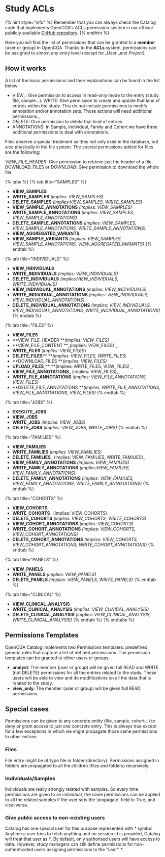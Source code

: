 # Study ACLs

{% hint style="info" %}
Remember that you can always check the Catalog code that implements OpenCGA's ACLs permission system in our official publicly available [GitHub repository](https://github.com/opencb/opencga/blob/9b00edc7b556898d6b65527a333ecdd62aea3791/opencga-core/src/main/java/org/opencb/opencga/core/models/study/StudyAclEntry.java).
{% endhint %}

Here you will find the list of permissions that can be granted to a **member** (user or group) in OpenCGA. Thanks to the **ACLs** system, permissions can be assigned to almost any entry level (except for _User _and _Project)._

## How it works

A list of the basic permissions and their explanations can be found in the list below:

* VIEW_: Give permission to access in read-only mode to the entry (study, file, sample...). WRITE: Give permission to create and update that kind of entries within the study. This do not include permissions to modify annotation and/or annotation sets. Those actions will need additional permissions._
* _DELETE:_ Give permission to delete that kind of entries. 
* ANNOTATIONS: In Sample, Individual, Family and Cohort we have three additional permissions to deal with annotations.

 Files deserve a special treatment as they not only exist in the database, but also physically in the file system. The special permissions added for files are the following:

_VIEW_FILE_HEADER_: Give permission to retrieve just the header of a file. DOWNLOAD_FILES or _DOWNLOAD_: Give permission to download the whole file.

{% tabs %}
{% tab title="SAMPLES" %}
* **VIEW_SAMPLES**
* **WRITE_SAMPLES** _(implies: VIEW_SAMPLES)_
* **DELETE_SAMPLES** _(implies:VIEW_SAMPLES, WRITE_SAMPLES)_
* **VIEW_SAMPLE_ANNOTATIONS** _(implies: VIEW_SAMPLES)_
* **WRITE_SAMPLE_ANNOTATIONS** _(implies: VIEW_SAMPLES, VIEW_SAMPLE_ANNOTATIONS)_
* **DELETE_SAMPLE_ANNOTATIONS** _(implies: VIEW_SAMPLES, VIEW_SAMPLE_ANNOTATIONS, WRITE_SAMPLE_ANNOTATIONS)_
* **VIEW_AGGREGATED_VARIANTS**
* **VIEW_SAMPLE_VARIANTS** _(implies: VIEW_SAMPLES, VIEW_SAMPLE_ANNOTATIONS, VIEW_AGGREGATED_VARIANTS)_
{% endtab %}

{% tab title="INDIVIDUALS" %}
* **VIEW_INDIVIDUALS**
* **WRITE_INDIVIDUALS** _(implies: VIEW_INDIVIDUALS)_
* **DELETE_INDIVIDUALS** _(implies:VIEW_INDIVIDUALS, WRITE_INDIVIDUALS)_
* **VIEW_INDIVIDUAL_ANNOTATIONS** _(implies: VIEW_INDIVIDUALS)_
* **WRITE_INDIVIDUAL_ANNOTATIONS** _(implies: VIEW_INDIVIDUALS, VIEW_INDIVIDUAL_ANNOTATIONS)_
* **DELETE_INDIVIDUAL_ANNOTATIONS** _(implies: VIEW_INDIVIDUALS, VIEW_INDIVIDUAL_ANNOTATIONS, WRITE_INDIVIDUAL_ANNOTATIONS)_
{% endtab %}

{% tab title="FILES" %}
* **VIEW_FILES**
* **VIEW_FILE_HEADER **_(implies: VIEW_FILES)_
* **VIEW_FILE_CONTENT **_(implies: VIEW_FILES) _
* **WRITE_FILES** (_implies: VIEW_FILES_)
* **DELETE_FILES**_** **(implies: VIEW_FILES, WRITE_FILES)_
* **DOWNLOAD_FILES **_(implies: VIEW_FILES)_
* **UPLOAD_FILES**_** **(implies: WRITE_FILES, VIEW_FILES) _
* **VIEW_FILE_ANNOTATIONS**_ (implies: VIEW_FILES)_
* **WRITE_FILE_ANNOTATIONS** _(implies: VIEW_FILE_ANNOTATIONS, VIEW_FILES)_
* **DELETE_FILE_ANNOTATIONS **_(implies: WRITE_FILE_ANNOTATIONS, VIEW_FILE_ANNOTATIONS, VIEW_FILES)_
{% endtab %}

{% tab title="JOBS" %}
* **EXECUTE_JOBS**
* **VIEW_JOBS**
* **WRITE_JOBS** _(implies: VIEW_JOBS)_
* **DELETE_JOBS** _(implies: VIEW_JOBS, WRITE_JOBS)_
{% endtab %}

{% tab title="FAMILIES" %}
* **VIEW_FAMILIES**
* **WRITE_FAMILIES** _(implies: VIEW_FAMILIES)_
* **DELETE_FAMILIES**_ (implies: VIEW_FAMILIES, WRITE_FAMILIES)_
* **VIEW_FAMILY_ANNOTATIONS** _(implies: VIEW_FAMILIES)_
* **WRITE_FAMILY_ANNOTATIONS** _(implies:VIEW_FAMILIES, VIEW_FAMILY_ANNOTATIONS)_
* **DELETE_FAMILY_ANNOTATIONS** _(implies: VIEW_FAMILIES, VIEW_FAMILY_ANNOTATIONS, WRITE_FAMILY_ANNOTATIONS)_
{% endtab %}

{% tab title="COHORTS" %}
* **VIEW_COHORTS**
* **WRITE_COHORTS**_ (implies: VIEW_COHORTS)_
* **DELETE_COHORTS** _(implies: VIEW_COHORTS, WRITE_COHORTS)_
* **VIEW_COHORT_ANNOTATIONS** _(implies: VIEW_COHORTS)_
*  **WRITE_COHORT_ANNOTATIONS** _(implies: VIEW_COHORTS, VIEW_COHORT_ANNOTATIONS)_
* **DELETE_COHORT_ANNOTATIONS** _(implies: VIEW_COHORTS, VIEW_COHORT_ANNOTATIONS, WRITE_COHORT_ANNOTATIONS)_
{% endtab %}

{% tab title="PANELS" %}
* **VIEW_PANELS**
* **WRITE_PANELS** _(implies: VIEW_PANELS)_
* **DELETE_PANELS** _(implies: VIEW_PANELS, WRITE_PANELS)_
{% endtab %}

{% tab title="CLINICAL" %}
* **VIEW_CLINICAL_ANALYSIS**
* **WRITE_CLINICAL_ANALYSIS** _(implies: VIEW_CLINICAL_ANALYSIS)_
* **DELETE_CLINICAL_ANALYSIS** _(implies: VIEW_CLINICAL_ANALYSIS, WRITE_CLINICAL_ANALYSIS)_
{% endtab %}
{% endtabs %}

## Permissions Templates <a href="sharingandpermissions-specialcases" id="sharingandpermissions-specialcases"></a>

OpenCGA Catalog implements two Permissions templates:  predefined generic roles that capture a list of defined permissions. The permission templates can be granted to either users or groups.

* **analyst**: The member (user or group) will be given full READ and WRITE (not DELETE) permissions for all the entries related to the study. These users will be able to view and do modifications on all the data that is related to the study. 
* **view_only**: The member (user or group) will be given full READ permissions.

## Special cases <a href="sharingandpermissions-specialcases" id="sharingandpermissions-specialcases"></a>

Permissions can be given to any concrete entity (file, sample, cohort...) to deny or grant access to just one concrete entry. This is always true except for a few exceptions in which we might propagate those same permissions to other entries:

### Files <a href="sharingandpermissions-files" id="sharingandpermissions-files"></a>

File entry might be of type file or folder (directory). Permissions assigned in folders are propagated to all the children (files and folders) recursively.

### Individuals/Samples <a href="sharingandpermissions-individuals-samples" id="sharingandpermissions-individuals-samples"></a>

Individuals are really strongly related with samples. So every time permissions are given to an individual, the same permissions can be applied to all the related samples if the user sets the 'propagate' field to True, and vice-versa.

### Give public access to non-existing users <a href="sharingandpermissions-givepublicaccesstonon-existingusers" id="sharingandpermissions-givepublicaccesstonon-existingusers"></a>

Catalog has one special user for this purpose represented with _\*_ symbol. Anytime a user tries to fetch anything and no session id is provided, Catalog will treat that user as _\*_. By default, only authorised users will have access to data. However, study managers can still define permissions for non-authenticated users assigning permissions to the "user" _\*._
